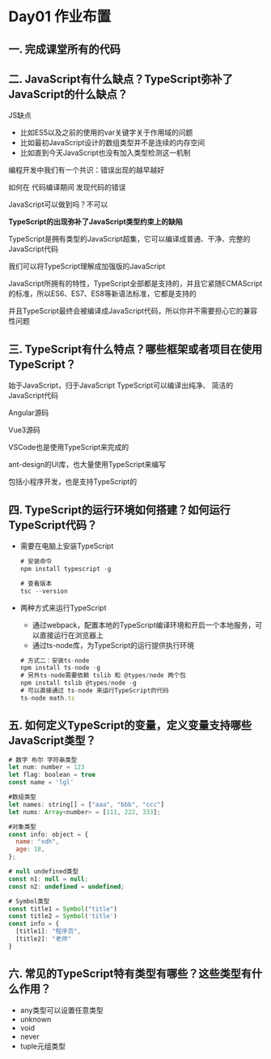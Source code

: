# Day01 作业布置

## 一. 完成课堂所有的代码







## 二. JavaScript有什么缺点？TypeScript弥补了JavaScript的什么缺点？

JS缺点

* 比如ES5以及之前的使用的var关键字关于作用域的问题
* 比如最初JavaScript设计的数组类型并不是连续的内存空间
* 比如直到今天JavaScript也没有加入类型检测这一机制

编程开发中我们有一个共识：错误出现的越早越好

如何在 代码编译期间 发现代码的错误

JavaScript可以做到吗？不可以

**TypeScript的出现弥补了JavaScript类型约束上的缺陷**

TypeScript是拥有类型的JavaScript超集，它可以编译成普通、干净、完整的JavaScript代码

我们可以将TypeScript理解成加强版的JavaScript

JavaScript所拥有的特性，TypeScript全部都是支持的，并且它紧随ECMAScript的标准，所以ES6、ES7、ES8等新语法标准，它都是支持的

并且TypeScript最终会被编译成JavaScript代码，所以你并不需要担心它的兼容性问题





## 三. TypeScript有什么特点？哪些框架或者项目在使用TypeScript？

始于JavaScript，归于JavaScript  TypeScript可以编译出纯净、 简洁的JavaScript代码

Angular源码

Vue3源码

VSCode也是使用TypeScript来完成的

ant-design的UI库，也大量使用TypeScript来编写

包括小程序开发，也是支持TypeScript的





## 四. TypeScript的运行环境如何搭建？如何运行TypeScript代码？

* 需要在电脑上安装TypeScript 

  ```js
  # 安装命令
  npm install typescript -g
  
  # 查看版本
  tsc --version
  ```

* 两种方式来运行TypeScript

  * 通过webpack，配置本地的TypeScript编译环境和开启一个本地服务，可以直接运行在浏览器上
  * 通过ts-node库，为TypeScript的运行提供执行环境

  ```js
  # 方式二：安装ts-node
  npm install ts-node -g
  # 另外ts-node需要依赖 tslib 和 @types/node 两个包
  npm install tslib @types/node -g
  # 可以直接通过 ts-node 来运行TypeScript的代码
  ts-node math.ts
  ```

  





## 五. 如何定义TypeScript的变量，定义变量支持哪些JavaScript类型？

```js
# 数字 布尔 字符串类型
let num: number = 123
let flag: boolean = true
const name = 'lgl'

#数组类型
let names: string[] = ["aaa", "bbb", "ccc"]
let nums: Array<number> = [111, 222, 333];

#对象类型
const info: object = {
  name: "xdh",
  age: 18,
};

# null undefined类型
const n1: null = null;
const n2: undefined = undefined;

# Symbol类型
const title1 = Symbol("title")
const title2 = Symbol('title')
const info = {
  [title1]: "程序员",
  [title2]: "老师"
}
```







## 六. 常见的TypeScript特有类型有哪些？这些类型有什么作用？

* any类型可以设置任意类型
* unknown
* void
* never
* tuple元组类型



























































































